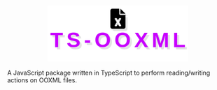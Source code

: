 
<div align="center">
    <img src="/assets/imgs/logo.png" alt="project logo"/>
</div>

A JavaScript package written in TypeScript to perform reading/writing actions on OOXML files.
